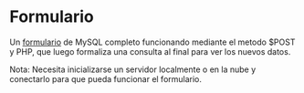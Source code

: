 <h1>Formulario</h1>

Un <a href="https://mlpz2.github.io/Formulario">formulario</a> de MySQL completo funcionando mediante el metodo $POST y PHP, que luego formaliza una consulta al final para ver los nuevos datos.


Nota: Necesita inicializarse un servidor localmente o en la nube y conectarlo para que pueda funcionar el formulario.
